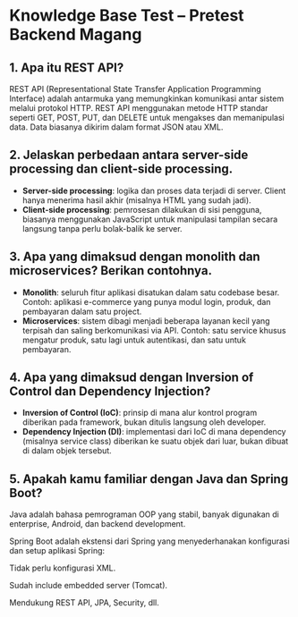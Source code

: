 # Knowledge Base Test – Pretest Backend Magang

## 1. Apa itu REST API?

REST API (Representational State Transfer Application Programming Interface) adalah antarmuka yang memungkinkan komunikasi antar sistem melalui protokol HTTP.
REST API menggunakan metode HTTP standar seperti GET, POST, PUT, dan DELETE untuk mengakses dan memanipulasi data. Data biasanya dikirim dalam format JSON atau XML.

## 2. Jelaskan perbedaan antara server-side processing dan client-side processing.
- **Server-side processing**: logika dan proses data terjadi di server. Client hanya menerima hasil akhir (misalnya HTML yang sudah jadi).
- **Client-side processing**: pemrosesan dilakukan di sisi pengguna, biasanya menggunakan JavaScript untuk manipulasi tampilan secara langsung tanpa perlu bolak-balik ke server.

## 3. Apa yang dimaksud dengan monolith dan microservices? Berikan contohnya.
- **Monolith**: seluruh fitur aplikasi disatukan dalam satu codebase besar. Contoh: aplikasi e-commerce yang punya modul login, produk, dan pembayaran dalam satu project.
- **Microservices**: sistem dibagi menjadi beberapa layanan kecil yang terpisah dan saling berkomunikasi via API. Contoh: satu service khusus mengatur produk, satu lagi untuk autentikasi, dan satu untuk pembayaran.

## 4. Apa yang dimaksud dengan Inversion of Control dan Dependency Injection?
- **Inversion of Control (IoC)**: prinsip di mana alur kontrol program diberikan pada framework, bukan ditulis langsung oleh developer.
- **Dependency Injection (DI)**: implementasi dari IoC di mana dependency (misalnya service class) diberikan ke suatu objek dari luar, bukan dibuat di dalam objek tersebut.

## 5. Apakah kamu familiar dengan Java dan Spring Boot?
Java adalah bahasa pemrograman OOP yang stabil, banyak digunakan di enterprise, Android, dan backend development.

Spring Boot adalah ekstensi dari Spring yang menyederhanakan konfigurasi dan setup aplikasi Spring:

Tidak perlu konfigurasi XML.

Sudah include embedded server (Tomcat).

Mendukung REST API, JPA, Security, dll.


